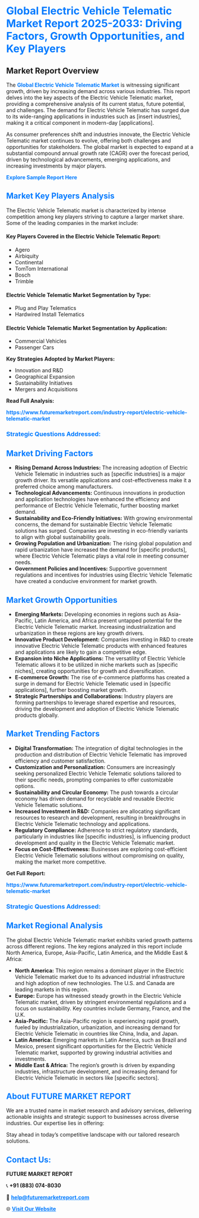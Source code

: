 <h1 style="color: #007BFF;">Global Electric Vehicle Telematic Market Report 2025-2033: Driving Factors, Growth Opportunities, and Key Players</h1>

<section id="overview">
<h2>Market Report Overview</h2>
<p>The <a href="https://www.futuremarketreport.com/industry-report/electric-vehicle-telematic-market" style="color: #007BFF; text-decoration: none;"><strong>Global Electric Vehicle Telematic Market</strong></a> is witnessing significant growth, driven by increasing demand across various industries. This report delves into the key aspects of the Electric Vehicle Telematic market, providing a comprehensive analysis of its current status, future potential, and challenges. The demand for Electric Vehicle Telematic has surged due to its wide-ranging applications in industries such as [insert industries], making it a critical component in modern-day [applications].</p>
<p>As consumer preferences shift and industries innovate, the Electric Vehicle Telematic market continues to evolve, offering both challenges and opportunities for stakeholders. The global market is expected to expand at a substantial compound annual growth rate (CAGR) over the forecast period, driven by technological advancements, emerging applications, and increasing investments by major players.</p>
</section>

<section id="overview">
<p><a href="https://www.futuremarketreport.com/request-sample/reportId=93057" style="color: #007BFF; text-decoration: none;"><strong>Explore Sample Report Here</strong></a></p>
</section>

<section id="key-players">
<h2 style="color: #007BFF;">Market Key Players Analysis</h2>
<p>The Electric Vehicle Telematic market is characterized by intense competition among key players striving to capture a larger market share. Some of the leading companies in the market include:</p>
<h4>Key Players Covered in the Electric Vehicle Telematic Report:</h4>
<ul><li>Agero</li><li>Airbiquity</li><li>Continental</li><li>TomTom International</li><li>Bosch</li><li>Trimble</li></ul>
<h4>Electric Vehicle Telematic Market Segmentation by Type:</h4>
<ul><li>Plug and Play Telematics</li><li>Hardwired Install Telematics</li></ul>

<h4>Electric Vehicle Telematic Market Segmentation by Application:</h4>
<ul><li>Commercial Vehicles</li><li>Passenger Cars</li></ul>
<p><strong>Key Strategies Adopted by Market Players:</strong></p>
<ul>
<li>Innovation and R&D</li>
<li>Geographical Expansion</li>
<li>Sustainability Initiatives</li>
<li>Mergers and Acquisitions</li>
</ul>
</section>

<section>
<p><strong>Read Full Analysis: </strong></p><a href="https://www.futuremarketreport.com/industry-report/electric-vehicle-telematic-market" style="color: #007BFF; text-decoration: none;"><strong>https://www.futuremarketreport.com/industry-report/electric-vehicle-telematic-market</strong></a>
<h3 style="color: #007BFF;">Strategic Questions Addressed:</h3>
</section>

<section id="driving-factors">
<h2 style="color: #007BFF;">Market Driving Factors</h2>
<ul>
<li><strong>Rising Demand Across Industries:</strong> The increasing adoption of Electric Vehicle Telematic in industries such as [specific industries] is a major growth driver. Its versatile applications and cost-effectiveness make it a preferred choice among manufacturers.</li>
<li><strong>Technological Advancements:</strong> Continuous innovations in production and application technologies have enhanced the efficiency and performance of Electric Vehicle Telematic, further boosting market demand.</li>
<li><strong>Sustainability and Eco-Friendly Initiatives:</strong> With growing environmental concerns, the demand for sustainable Electric Vehicle Telematic solutions has surged. Companies are investing in eco-friendly variants to align with global sustainability goals.</li>
<li><strong>Growing Population and Urbanization:</strong> The rising global population and rapid urbanization have increased the demand for [specific products], where Electric Vehicle Telematic plays a vital role in meeting consumer needs.</li>
<li><strong>Government Policies and Incentives:</strong> Supportive government regulations and incentives for industries using Electric Vehicle Telematic have created a conducive environment for market growth.</li>
</ul>
</section>

<section id="growth-opportunities">
<h2 style="color: #007BFF;">Market Growth Opportunities</h2>
<ul>
<li><strong>Emerging Markets:</strong> Developing economies in regions such as Asia-Pacific, Latin America, and Africa present untapped potential for the Electric Vehicle Telematic market. Increasing industrialization and urbanization in these regions are key growth drivers.</li>
<li><strong>Innovative Product Development:</strong> Companies investing in R&D to create innovative Electric Vehicle Telematic products with enhanced features and applications are likely to gain a competitive edge.</li>
<li><strong>Expansion into Niche Applications:</strong> The versatility of Electric Vehicle Telematic allows it to be utilized in niche markets such as [specific niches], creating opportunities for growth and diversification.</li>
<li><strong>E-commerce Growth:</strong> The rise of e-commerce platforms has created a surge in demand for Electric Vehicle Telematic used in [specific applications], further boosting market growth.</li>
<li><strong>Strategic Partnerships and Collaborations:</strong> Industry players are forming partnerships to leverage shared expertise and resources, driving the development and adoption of Electric Vehicle Telematic products globally.</li>
</ul>
</section>

<section id="trending-factors">
<h2 style="color: #007BFF;">Market Trending Factors</h2>
<ul>
<li><strong>Digital Transformation:</strong> The integration of digital technologies in the production and distribution of Electric Vehicle Telematic has improved efficiency and customer satisfaction.</li>
<li><strong>Customization and Personalization:</strong> Consumers are increasingly seeking personalized Electric Vehicle Telematic solutions tailored to their specific needs, prompting companies to offer customizable options.</li>
<li><strong>Sustainability and Circular Economy:</strong> The push towards a circular economy has driven demand for recyclable and reusable Electric Vehicle Telematic solutions.</li>
<li><strong>Increased Investment in R&D:</strong> Companies are allocating significant resources to research and development, resulting in breakthroughs in Electric Vehicle Telematic technology and applications.</li>
<li><strong>Regulatory Compliance:</strong> Adherence to strict regulatory standards, particularly in industries like [specific industries], is influencing product development and quality in the Electric Vehicle Telematic market.</li>
<li><strong>Focus on Cost-Effectiveness:</strong> Businesses are exploring cost-efficient Electric Vehicle Telematic solutions without compromising on quality, making the market more competitive.</li>
</ul>
</section>

<section>
<p><strong>Get Full Report: </strong></p><a href="https://www.futuremarketreport.com/industry-report/electric-vehicle-telematic-market" style="color: #007BFF; text-decoration: none;"><strong>https://www.futuremarketreport.com/industry-report/electric-vehicle-telematic-market</strong></a>
<h3 style="color: #007BFF;">Strategic Questions Addressed:</h3>
</section>


<section id="regional-analysis">
<h2 style="color: #007BFF;">Market Regional Analysis</h2>
<p>The global Electric Vehicle Telematic market exhibits varied growth patterns across different regions. The key regions analyzed in this report include North America, Europe, Asia-Pacific, Latin America, and the Middle East & Africa:</p>
<ul>
<li><strong>North America:</strong> This region remains a dominant player in the Electric Vehicle Telematic market due to its advanced industrial infrastructure and high adoption of new technologies. The U.S. and Canada are leading markets in this region.</li>
<li><strong>Europe:</strong> Europe has witnessed steady growth in the Electric Vehicle Telematic market, driven by stringent environmental regulations and a focus on sustainability. Key countries include Germany, France, and the U.K.</li>
<li><strong>Asia-Pacific:</strong> The Asia-Pacific region is experiencing rapid growth, fueled by industrialization, urbanization, and increasing demand for Electric Vehicle Telematic in countries like China, India, and Japan.</li>
<li><strong>Latin America:</strong> Emerging markets in Latin America, such as Brazil and Mexico, present significant opportunities for the Electric Vehicle Telematic market, supported by growing industrial activities and investments.</li>
<li><strong>Middle East & Africa:</strong> The region’s growth is driven by expanding industries, infrastructure development, and increasing demand for Electric Vehicle Telematic in sectors like [specific sectors].</li>
</ul>
</section>

<footer>
<h2 style="color: #007BFF;">About FUTURE MARKET REPORT</h2>
<p>We are a trusted name in market research and advisory services, delivering actionable insights and strategic support to businesses across diverse industries. Our expertise lies in offering:</p>

<p>Stay ahead in today’s competitive landscape with our tailored research solutions.</p>

<h2 style="color: #007BFF;">Contact Us:</h2>
<p><strong>FUTURE MARKET REPORT</strong></p>
<p>📞 <strong>+91 (883) 074-8030</strong></p>
<p>📧 <strong><a href="mailto:help@futuremarketreport.com" style="color: #007BFF;">help@futuremarketreport.com</a></strong></p>
<p>🌐 <strong><a href="https://www.futuremarketreport.com/" style="color: #007BFF;">Visit Our Website</a></strong></p>
</footer>